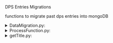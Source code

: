 ﻿DPS Entries Migrations

functions to migrate past dps entries into mongoDB

<details>
  <summary> DataMigration.py: </summary>

  ## getAbyssDataframe, getPrimoGeoDataframe, getOverworldDataFrame
  * Takes in csv file to dataFrame as parameter
  * Returns cleaned dataframe with columns corresponding to the dps Schema in mongoDB

  ## split_dataframe
  * Splits data_frame into chunks of 250 rows, to speedup migration
  * Returns list of dataframes of size 250 

  ## submit_request
  * Sends dataframe info to the data base using post request

  ## migrateAbyssData, migratePrimoGeovishapData, migrateOverworldData
  * Migrates data of different categories using split_dataframe and submit_request
</details>
<details>
  <summary> ProcessFunction.py: </summary>
   
  ## processFunctions:
  * Validates all entry properties of a submission to ensure no faulty submissions
</details>
<details>
  <summary> getTitle.py: </summary>
  ## Using urllib.request
  * Scrapes youtube title from videolink to figure out who the main damage dealing character is in the submission
</details>
